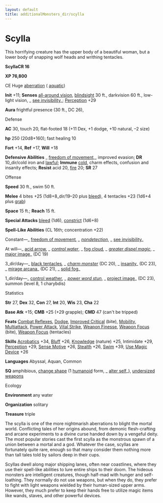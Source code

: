 ```yaml
---
layout: default
title: additionalMonsters_dir/scylla
---
```

# Scylla

This horrifying creature has the upper body of a beautiful woman, but a lower body of snapping wolf heads and writhing tentacles.

**ScyllaCR 16**

**XP 76,800**

CE Huge [aberration](../monsters_dir/creatureTypes#_aberration) ( [aquatic](../monsters_dir/creatureTypes#_aquatic-subtype))

**Init** +11; **Senses** [all-around vision](../monsters_dir/universalMonsterRules#_all-around-vision), [blindsight](../monsters_dir/universalMonsterRules#_blindsight) 30 ft., darkvision 60 ft., low-light vision, _ [see invisibility](../additionalMonsters_dir/../spells_dir/seeInvisibility#_see-invisibility)_; [Perception](../additionalMonsters_dir/../skills_dir/perception#_perception) +29

**Aura** frightful presence (30 ft., DC 26),

Defense

**AC** 30, touch 20, flat-footed 18 (+11 Dex, +1 dodge, +10 natural, –2 size)

**hp** 250 (20d8+160); fast healing 10

**Fort** +14, **Ref** +17, **Will** +18

**Defensive Abilities** _ [freedom of movement](../additionalMonsters_dir/../spells_dir/freedomOfMovement#_freedom-of-movement)_, improved evasion; **DR** 10_dir/cold iron and [lawful](../monsters_dir/creatureTypes#_lawful-subtype); **Immune** [cold](../monsters_dir/creatureTypes#_cold-subtype), charm effects, confusion and insanity effects; **Resist** acid 20, [fire](../monsters_dir/creatureTypes#_fire-subtype) 20; **SR** 27

Offense

**Speed** 30 ft., swim 50 ft.

**Melee** 4 bites +25 (1d8+8_dir/19–20 plus [bleed](../monsters_dir/universalMonsterRules#_bleed)), 4 tentacles +23 (1d6+4 plus [grab](../monsters_dir/universalMonsterRules#_grab))

**Space** 15 ft.; **Reach** 15 ft.

**Special Attacks** [bleed](../monsters_dir/universalMonsterRules#_bleed) (1d6), [constrict](../monsters_dir/universalMonsterRules#_constrict) (1d6+8)

**Spell-Like Abilities** (CL 16th; concentration +22)

Constant—_ [freedom of movement](../additionalMonsters_dir/../spells_dir/freedomOfMovement#_freedom-of-movement)_, _ [nondetection](../additionalMonsters_dir/../spells_dir/nondetection#_nondetection)_, _ [see invisibility](../additionalMonsters_dir/../spells_dir/seeInvisibility#_see-invisibility)_

At will—_ [acid arrow](../additionalMonsters_dir/../spells_dir/acidArrow#_acid-arrow)_, _ [control water](../additionalMonsters_dir/../spells_dir/controlWater#_control-water)_, _ [fog cloud](../additionalMonsters_dir/../spells_dir/fogCloud)_, _ [greater dispel magic](../additionalMonsters_dir/../spells_dir/dispelMagic#_dispel-magic-greater)_, _ [major image](../additionalMonsters_dir/../spells_dir/majorImage#_major-image)_ (DC 19)

3_dir/day—_ [black tentacles](../additionalMonsters_dir/../spells_dir/blackTentacles#_black-tentacles)_, _ [charm monster](../additionalMonsters_dir/../spells_dir/charmMonster#_charm-monster)_ (DC 20), _ [insanity](../additionalMonsters_dir/../spells_dir/insanity#_insanity)_ (DC 23), _ [mirage arcana](../additionalMonsters_dir/../spells_dir/mirageArcana#_mirage-arcana)_ (DC 21), _ [solid fog](../additionalMonsters_dir/../spells_dir/solidFog#_solid-fog)_

1_dir/day—_ [control weather](../additionalMonsters_dir/../spells_dir/controlWeather#_control-weather)_, _ [power word stun](../additionalMonsters_dir/../spells_dir/powerWordStun#_power-word-stun)_, _ [project image](../additionalMonsters_dir/../spells_dir/projectImage#_project-image)_ (DC 23), summon (level 8, 1 charybdis)

Statistics

**Str** 27, **Dex** 32, **Con** 27, **Int** 20, **Wis** 23, **Cha** 22

**Base Atk** +15; **CMB** +25 (+29 grapple); **CMD** 47 (can't be tripped)

**Feats** [Combat Reflexes](../additionalMonsters_dir/../feats#_combat-reflexes), [Dodge](../additionalMonsters_dir/../feats#_dodge), [Improved Critical](../additionalMonsters_dir/../feats#_improved-critical) (bite), [Mobility](../additionalMonsters_dir/../feats#_mobility), [Multiattack](../additionalMonsters_dir/../monsters_dir/monsterFeats#_multiattack), [Power Attack](../additionalMonsters_dir/../feats#_power-attack), [Vital Strike](../additionalMonsters_dir/../feats#_vital-strike), [Weapon Finesse](../additionalMonsters_dir/../feats#_weapon-finesse), [Weapon Focus](../additionalMonsters_dir/../feats#_weapon-focus) (bite), [Weapon Focus](../additionalMonsters_dir/../feats#_weapon-focus) (tentacles)

**Skills** [Acrobatics](../additionalMonsters_dir/../skills_dir/acrobatics#_acrobatics) +34, [Bluff](../additionalMonsters_dir/../skills_dir/bluff#_bluff) +26, [Knowledge](../additionalMonsters_dir/../skills_dir/knowledge#_knowledge) (nature) +25, Intimidate +29, [Perception](../additionalMonsters_dir/../skills_dir/perception#_perception) +29, [Sense Motive](../additionalMonsters_dir/../skills_dir/senseMotive#_sense-motive) +26, [Stealth](../additionalMonsters_dir/../skills_dir/stealth#_stealth) +26, [Swim](../additionalMonsters_dir/../skills_dir/swim#_swim) +39, [Use Magic Device](../additionalMonsters_dir/../skills_dir/useMagicDevice#_use-magic-device) +26

**Languages** Abyssal, Aquan, Common

**SQ** amphibious, [change shape](../monsters_dir/universalMonsterRules#_change-shape) (1 [humanoid](../monsters_dir/creatureTypes#_humanoid) form, _ [alter self](../additionalMonsters_dir/../spells_dir/alterSelf#_alter-self)_), [undersized weapons](../monsters_dir/universalMonsterRules#_undersized-weapons)

Ecology

**Environment** any water

**Organization** solitary

**Treasure** triple

The scylla is one of the more nightmarish aberrations to blight the mortal world. Conflicting tales of her origins abound, from demonic flesh-crafting and arcane experiments to a divine curse handed down by a vengeful deity. The most popular stories cast the first scylla as the monstrous spawn of a union between a mortal and a god. Whatever the case, scyllas are fortunately quite rare, enough so that many consider them nothing more than tall tales told by sailors deep in their cups.

Scyllas dwell along major shipping lanes, often near coastlines, where they use their spell-like abilities to lure entire ships to their doom. The hideous monsters are intelligent creatures, though half-mad with hunger and self-loathing. They normally do not use weapons, but when they do, they prefer to fight with light weapons wielded by their human-sized upper arms. However, they much prefer to keep their hands free to utilize magic items like wands, staves, and other powerful devices.

